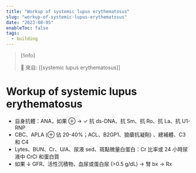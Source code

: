 ```yaml
---
title: "Workup of systemic lupus erythematosus"
slug: "workup-of-systemic-lupus-erythematosus"
date: "2023-08-05"
enableToc: false
tags:
  - building
---
```


> [!info]
>
> 🌱 來自: [[systemic lupus erythematosus]]

# Workup of systemic lupus erythematosus

- 自身抗體：ANA，如果 ⊕ → ✓ 抗 ds-DNA、抗 Sm、抗 Ro、抗 La、抗 U1-RNP
- CBC、APLA (⊕ 佔 20-40%；ACL、B2GP1、狼瘡抗凝劑) 、總補體、C3 和 C4
- Lytes、BUN、Cr、U/A、尿液 sed、斑點微量白蛋白：Cr 比率或 24 小時尿液中 CrCl 和蛋白質
- 如果 ↓ GFR、活性沉積物、血尿或蛋白尿 (>0.5 g/dL) → 腎 bx → Rx
